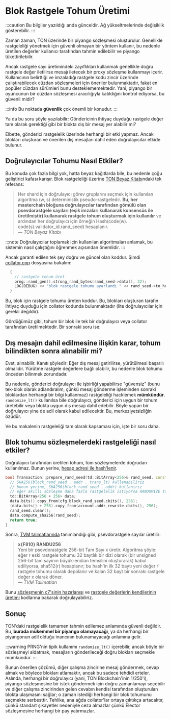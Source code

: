 # Blok Rastgele Tohum Üretimi

:::caution
Bu bilgiler yazıldığı anda günceldir. Ağ yükseltmelerinde değişiklik gösterebilir.
:::

Zaman zaman, TON üzerinde bir piyango sözleşmesi oluşturulur. Genellikle rastgeleliği yönetmek için güvenli olmayan bir yöntem kullanır, bu nedenle üretilen değerler kullanıcı tarafından tahmin edilebilir ve piyango tükettirilebilir.

Ancak rastgele sayı üretimindeki zayıflıkları kullanmak genellikle doğru rastgele değer iletilirse mesajı iletecek bir proxy sözleşme kullanmayı içerir. Kullanıcının belirttiği ve imzaladığı rastgele kodu zincir üzerinde çalıştırabilecek cüzdan sözleşmeleri için öneriler bulunmaktadır, fakat en popüler cüzdan sürümleri bunu desteklememektedir. Yani, piyango bir oyuncunun bir cüzdan sözleşmesi aracılığıyla katıldığını kontrol ediyorsa, bu güvenli midir? 

:::info
Bu noktada **güvenlik** çok önemli bir konudur.
:::

Ya da bu soru şöyle yazılabilir: Göndericinin ihtiyaç duyduğu rastgele değer tam olarak gerektiği gibi bir blokta dış bir mesaj yer alabilir mi?

Elbette, gönderici rastgelelik üzerinde herhangi bir etki yapmaz. Ancak blokları oluşturan ve önerilen dış mesajları dahil eden doğrulayıcılar etkide bulunur.

## Doğrulayıcılar Tohumu Nasıl Etkiler?

Bu konuda çok fazla bilgi yok, hatta beyaz kağıtlarda bile, bu nedenle çoğu geliştirici kafası karışır. Blok rastgeleliği üzerine [TON Beyaz Kitabı](https://docs.ton.org/ton.pdf)ndaki tek referans:

> Her shard için doğrulayıcı görev gruplarını seçmek için kullanılan algoritma (w, s) deterministik pseudo-rastgeledir. **Bu, her masterchain bloğuna doğrulayıcılar tarafından gömülü olan psevdorastgele sayıları (eşik imzaları kullanarak konsensüs ile üretilmiştir) kullanarak rastgele tohum oluşturmak için kullanılır** ve ardından her doğrulayıcı için örneğin Hash(code(w). code(s).validator_id.rand_seed) hesaplanır.  
> — *TON Beyaz Kitabı*

:::note
Doğrulayıcılar toplamak için kullanılan algoritmaları anlamak, bu sistemin nasıl çalıştığını öğrenmek açısından önemlidir.
:::

Ancak garanti edilen tek şey doğru ve güncel olan koddur. Şimdi [collator.cpp](https://github.com/ton-blockchain/ton/blob/f59c363ab942a5ddcacd670c97c6fbd023007799/validator/impl/collator.cpp#L1590) dosyasına bakalım:

```cpp
  {
    // rastgele tohum üret
    prng::rand_gen().strong_rand_bytes(rand_seed->data(), 32);
    LOG(DEBUG) << "blok rastgele tohumu ayarlandı " << rand_seed->to_hex();
  }
```

Bu, blok için rastgele tohumu üreten koddur. Bu, blokları oluşturan tarafın ihtiyaç duyduğu için collator kodunda bulunmaktadır (lite doğrulayıcılar için gerekli değildir).

Gördüğümüz gibi, tohum bir blok ile tek bir doğrulayıcı veya collator tarafından üretilmektedir. Bir sonraki soru ise:

## Dış mesajın dahil edilmesine ilişkin karar, tohum bilindikten sonra alınabilir mi?

Evet, alınabilir. Kanıtı şöyledir: Eğer dış mesaj getirilirse, yürütülmesi başarılı olmalıdır. Yürütme rastgele değerlere bağlı olabilir, bu nedenle blok tohumu önceden bilinmek zorundadır.

Bu nedenle, gönderici doğrulayıcı ile işbirliği yapabilirse "güvensiz" (bunu tek-blok olarak adlandıralım, çünkü mesaj gönderme işleminden sonraki bloklardan herhangi bir bilgi kullanmaz) rastgeleliği hacklemek **mümkündür**. `randomize_lt()` kullanılsa bile doğrulayıcı, gönderici için uygun bir tohum üretebilir veya blokta uygun dış mesajı dahil edebilir. Böyle yapan bir doğrulayıcı yine de adil olarak kabul edilecektir. Bu, merkeziyetsizliğin özüdür.

Ve bu makalenin rastgeleliği tam olarak kapsaması için, işte bir soru daha.

## Blok tohumu sözleşmelerdeki rastgeleliği nasıl etkiler?

Doğrulayıcı tarafından üretilen tohum, tüm sözleşmelerde doğrudan kullanılmaz. Bunun yerine, [hesap adresi ile hash'lenir](https://github.com/ton-blockchain/ton/blob/f59c363ab942a5ddcacd670c97c6fbd023007799/crypto/block/transaction.cpp#L876).

```cpp
bool Transaction::prepare_rand_seed(td::BitArray<256>& rand_seed, const ComputePhaseConfig& cfg) const {
  // SHA256(block_rand_seed . addr . trans_lt) kullanabiliriz
  // bunun yerine, SHA256(block_rand_seed . addr) kullanırız
  // eğer akıllı sözleşme daha fazla rastgelelik istiyorsa RANDOMIZE talimatını kullanabilir
  td::BitArray<256 + 256> data;
  data.bits().copy_from(cfg.block_rand_seed.cbits(), 256);
  (data.bits() + 256).copy_from(account.addr_rewrite.cbits(), 256);
  rand_seed.clear();
  data.compute_sha256(rand_seed);
  return true;
}
```

Sonra, [TVM talimatlarında](https://github.com/ton-blockchain/ton/blob/master/crypto/block/transaction.cpp#L903) tanımlandığı gibi, psevdorastgele sayılar üretilir:

> **x\{F810} RANDU256**  
> Yeni bir psevdorastgele 256-bit Tam Sayı x üretir. Algoritma şöyle: eğer r eski rastgele tohumu 32 baytlık bir dizi olarak (bir unsigned 256-bit tam sayının büyük-endian temsilini oluşturarak) kabul ediliyorsa, sha512(r) hesaplanır; bu hash'in ilk 32 baytı yeni değer r' rastgele tohumu olarak depolanır ve kalan 32 bayt bir sonraki rastgele değer x olarak döner.  
> — *TVM Talimatları*

Bunu [sözleşmenin c7'sinin hazırlanışı](https://github.com/ton-blockchain/ton/blob/master/crypto/block/transaction.cpp#L903) ve [rastgele değerlerin kendilerinin üretimi](https://github.com/ton-blockchain/ton/blob/master/crypto/vm/tonops.cpp#L217-L268) kodlarına bakarak doğrulayabiliriz.

## Sonuç

TON'daki rastgelelik tamamen tahmin edilemez anlamında güvenli değildir. Bu, **burada mükemmel bir piyango olamayacağı**, ya da herhangi bir piyangonun adil olduğu inancının bulunamayacağı anlamına gelir.

:::warning
PRNG'nin tipik kullanımı `randomize_lt()` içerebilir, ancak böyle bir sözleşmeyi aldatmak, mesajların gönderileceği doğru blokları seçmekle mümkündür.
:::

Bunun önerilen çözümü, diğer çalışma zincirine mesaj göndermek, cevap almak ve böylece blokları atlamaktır, ancak bu sadece tehdidi erteler. Aslında, herhangi bir doğrulayıcı (yani, TON Blockchain'inin 1/250'i), piyango sözleşmesine bir istek göndermek için doğru zamanlamayı seçebilir ve diğer çalışma zincirinden gelen cevabın kendisi tarafından oluşturulan blokta ulaşmasını sağlar; o zaman istediği herhangi bir blok tohumunu seçmekte serbesttir. Tehlike, ana ağda collator'lar ortaya çıktıkça artacaktır, çünkü standart şikayetler nedeniyle ceza almazlar çünkü Elector sözleşmesine herhangi bir pay yatırmazlar.



